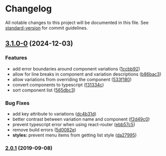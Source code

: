 # Changelog

All notable changes to this project will be documented in this file. See [standard-version](https://github.com/conventional-changelog/standard-version) for commit guidelines.

## [3.1.0-0](https://github.com/marcohamersma/react-easy-styleguide/compare/v2.0.1...v3.1.0-0) (2024-12-03)


### Features

* add error boundaries around component variations ([1ccbb92](https://github.com/marcohamersma/react-easy-styleguide/commit/1ccbb92a2399d0be5377b5b6251d5859b56ed018))
* allow for line breaks in component and variation descriptions ([b86bac3](https://github.com/marcohamersma/react-easy-styleguide/commit/b86bac3d7a53ea7caa3763d528aef03f29dccab4))
* allow variations from overriding the component ([533f180](https://github.com/marcohamersma/react-easy-styleguide/commit/533f180a4ea3d3b0223b483d14937ee9e308d576))
* convert components to typescript ([f31334c](https://github.com/marcohamersma/react-easy-styleguide/commit/f31334c717900f91758bdfa686f3dbedf216d1c4))
* sort component list ([565dbc3](https://github.com/marcohamersma/react-easy-styleguide/commit/565dbc306f723b78a547501dd88c5d872be5fd98))


### Bug Fixes

* add key attribute to variations ([dc4b31d](https://github.com/marcohamersma/react-easy-styleguide/commit/dc4b31dbc5ab25222d6457aac02c49da2c2c9703))
* better contrast between variation name and component ([f2d49c0](https://github.com/marcohamersma/react-easy-styleguide/commit/f2d49c0917abd7bb5c7a8c06efabfe1a0afead65))
* prevent typescript error when using react-router ([ebb57c5](https://github.com/marcohamersma/react-easy-styleguide/commit/ebb57c554ee7f4d0b8a1782e3ae4526d60806eeb))
* remove build errors ([5d0082e](https://github.com/marcohamersma/react-easy-styleguide/commit/5d0082e444896d4ef7bede5c81e0d6299f3f7b7e))
* **styles:** prevent menu items from getting list style ([da27995](https://github.com/marcohamersma/react-easy-styleguide/commit/da27995c0735dc9896ec3d92d2c9d1cda067b900))

### [2.0.1](https://github.com/marcohamersma/react-easy-styleguide/compare/v2.0.0...v2.0.1) (2019-09-08)
